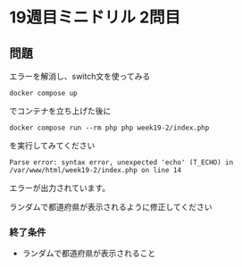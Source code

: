 # 19週目ミニドリル 2問目

## 問題

エラーを解消し、switch文を使ってみる

```
docker compose up
```

でコンテナを立ち上げた後に

```
docker compose run --rm php php week19-2/index.php
```

を実行してみてください

```
Parse error: syntax error, unexpected 'echo' (T_ECHO) in /var/www/html/week19-2/index.php on line 14
```

エラーが出力されています。

ランダムで都道府県が表示されるように修正してください

### 終了条件
- ランダムで都道府県が表示されること

